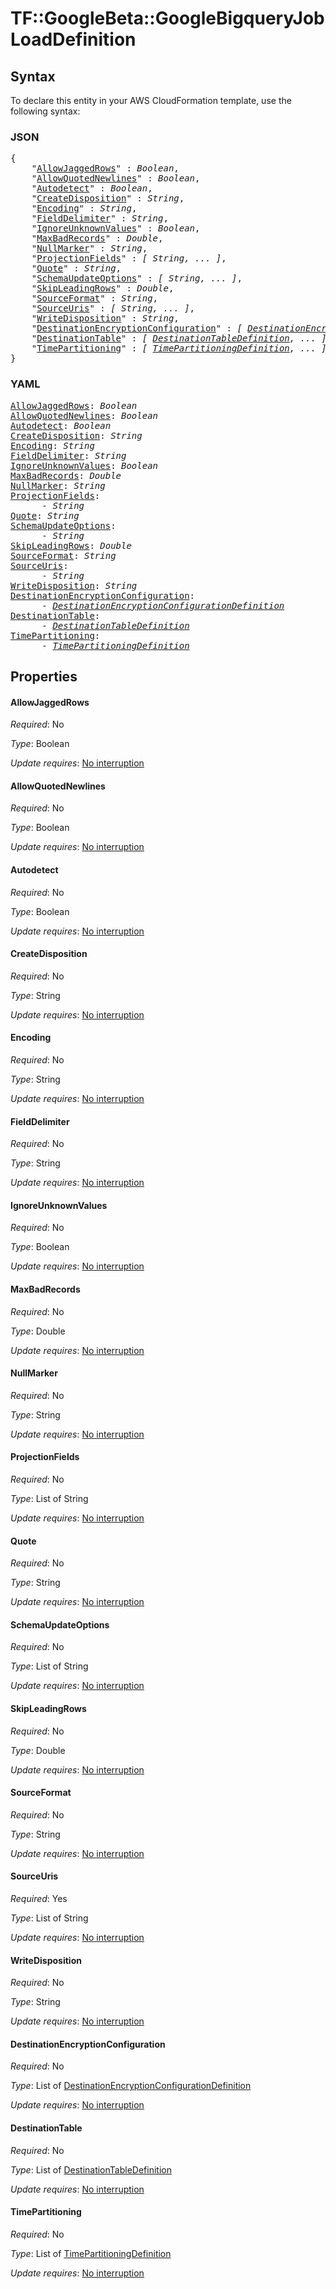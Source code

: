 # TF::GoogleBeta::GoogleBigqueryJob LoadDefinition

## Syntax

To declare this entity in your AWS CloudFormation template, use the following syntax:

### JSON

<pre>
{
    "<a href="#allowjaggedrows" title="AllowJaggedRows">AllowJaggedRows</a>" : <i>Boolean</i>,
    "<a href="#allowquotednewlines" title="AllowQuotedNewlines">AllowQuotedNewlines</a>" : <i>Boolean</i>,
    "<a href="#autodetect" title="Autodetect">Autodetect</a>" : <i>Boolean</i>,
    "<a href="#createdisposition" title="CreateDisposition">CreateDisposition</a>" : <i>String</i>,
    "<a href="#encoding" title="Encoding">Encoding</a>" : <i>String</i>,
    "<a href="#fielddelimiter" title="FieldDelimiter">FieldDelimiter</a>" : <i>String</i>,
    "<a href="#ignoreunknownvalues" title="IgnoreUnknownValues">IgnoreUnknownValues</a>" : <i>Boolean</i>,
    "<a href="#maxbadrecords" title="MaxBadRecords">MaxBadRecords</a>" : <i>Double</i>,
    "<a href="#nullmarker" title="NullMarker">NullMarker</a>" : <i>String</i>,
    "<a href="#projectionfields" title="ProjectionFields">ProjectionFields</a>" : <i>[ String, ... ]</i>,
    "<a href="#quote" title="Quote">Quote</a>" : <i>String</i>,
    "<a href="#schemaupdateoptions" title="SchemaUpdateOptions">SchemaUpdateOptions</a>" : <i>[ String, ... ]</i>,
    "<a href="#skipleadingrows" title="SkipLeadingRows">SkipLeadingRows</a>" : <i>Double</i>,
    "<a href="#sourceformat" title="SourceFormat">SourceFormat</a>" : <i>String</i>,
    "<a href="#sourceuris" title="SourceUris">SourceUris</a>" : <i>[ String, ... ]</i>,
    "<a href="#writedisposition" title="WriteDisposition">WriteDisposition</a>" : <i>String</i>,
    "<a href="#destinationencryptionconfiguration" title="DestinationEncryptionConfiguration">DestinationEncryptionConfiguration</a>" : <i>[ <a href="destinationencryptionconfigurationdefinition.md">DestinationEncryptionConfigurationDefinition</a>, ... ]</i>,
    "<a href="#destinationtable" title="DestinationTable">DestinationTable</a>" : <i>[ <a href="destinationtabledefinition.md">DestinationTableDefinition</a>, ... ]</i>,
    "<a href="#timepartitioning" title="TimePartitioning">TimePartitioning</a>" : <i>[ <a href="timepartitioningdefinition.md">TimePartitioningDefinition</a>, ... ]</i>
}
</pre>

### YAML

<pre>
<a href="#allowjaggedrows" title="AllowJaggedRows">AllowJaggedRows</a>: <i>Boolean</i>
<a href="#allowquotednewlines" title="AllowQuotedNewlines">AllowQuotedNewlines</a>: <i>Boolean</i>
<a href="#autodetect" title="Autodetect">Autodetect</a>: <i>Boolean</i>
<a href="#createdisposition" title="CreateDisposition">CreateDisposition</a>: <i>String</i>
<a href="#encoding" title="Encoding">Encoding</a>: <i>String</i>
<a href="#fielddelimiter" title="FieldDelimiter">FieldDelimiter</a>: <i>String</i>
<a href="#ignoreunknownvalues" title="IgnoreUnknownValues">IgnoreUnknownValues</a>: <i>Boolean</i>
<a href="#maxbadrecords" title="MaxBadRecords">MaxBadRecords</a>: <i>Double</i>
<a href="#nullmarker" title="NullMarker">NullMarker</a>: <i>String</i>
<a href="#projectionfields" title="ProjectionFields">ProjectionFields</a>: <i>
      - String</i>
<a href="#quote" title="Quote">Quote</a>: <i>String</i>
<a href="#schemaupdateoptions" title="SchemaUpdateOptions">SchemaUpdateOptions</a>: <i>
      - String</i>
<a href="#skipleadingrows" title="SkipLeadingRows">SkipLeadingRows</a>: <i>Double</i>
<a href="#sourceformat" title="SourceFormat">SourceFormat</a>: <i>String</i>
<a href="#sourceuris" title="SourceUris">SourceUris</a>: <i>
      - String</i>
<a href="#writedisposition" title="WriteDisposition">WriteDisposition</a>: <i>String</i>
<a href="#destinationencryptionconfiguration" title="DestinationEncryptionConfiguration">DestinationEncryptionConfiguration</a>: <i>
      - <a href="destinationencryptionconfigurationdefinition.md">DestinationEncryptionConfigurationDefinition</a></i>
<a href="#destinationtable" title="DestinationTable">DestinationTable</a>: <i>
      - <a href="destinationtabledefinition.md">DestinationTableDefinition</a></i>
<a href="#timepartitioning" title="TimePartitioning">TimePartitioning</a>: <i>
      - <a href="timepartitioningdefinition.md">TimePartitioningDefinition</a></i>
</pre>

## Properties

#### AllowJaggedRows

_Required_: No

_Type_: Boolean

_Update requires_: [No interruption](https://docs.aws.amazon.com/AWSCloudFormation/latest/UserGuide/using-cfn-updating-stacks-update-behaviors.html#update-no-interrupt)

#### AllowQuotedNewlines

_Required_: No

_Type_: Boolean

_Update requires_: [No interruption](https://docs.aws.amazon.com/AWSCloudFormation/latest/UserGuide/using-cfn-updating-stacks-update-behaviors.html#update-no-interrupt)

#### Autodetect

_Required_: No

_Type_: Boolean

_Update requires_: [No interruption](https://docs.aws.amazon.com/AWSCloudFormation/latest/UserGuide/using-cfn-updating-stacks-update-behaviors.html#update-no-interrupt)

#### CreateDisposition

_Required_: No

_Type_: String

_Update requires_: [No interruption](https://docs.aws.amazon.com/AWSCloudFormation/latest/UserGuide/using-cfn-updating-stacks-update-behaviors.html#update-no-interrupt)

#### Encoding

_Required_: No

_Type_: String

_Update requires_: [No interruption](https://docs.aws.amazon.com/AWSCloudFormation/latest/UserGuide/using-cfn-updating-stacks-update-behaviors.html#update-no-interrupt)

#### FieldDelimiter

_Required_: No

_Type_: String

_Update requires_: [No interruption](https://docs.aws.amazon.com/AWSCloudFormation/latest/UserGuide/using-cfn-updating-stacks-update-behaviors.html#update-no-interrupt)

#### IgnoreUnknownValues

_Required_: No

_Type_: Boolean

_Update requires_: [No interruption](https://docs.aws.amazon.com/AWSCloudFormation/latest/UserGuide/using-cfn-updating-stacks-update-behaviors.html#update-no-interrupt)

#### MaxBadRecords

_Required_: No

_Type_: Double

_Update requires_: [No interruption](https://docs.aws.amazon.com/AWSCloudFormation/latest/UserGuide/using-cfn-updating-stacks-update-behaviors.html#update-no-interrupt)

#### NullMarker

_Required_: No

_Type_: String

_Update requires_: [No interruption](https://docs.aws.amazon.com/AWSCloudFormation/latest/UserGuide/using-cfn-updating-stacks-update-behaviors.html#update-no-interrupt)

#### ProjectionFields

_Required_: No

_Type_: List of String

_Update requires_: [No interruption](https://docs.aws.amazon.com/AWSCloudFormation/latest/UserGuide/using-cfn-updating-stacks-update-behaviors.html#update-no-interrupt)

#### Quote

_Required_: No

_Type_: String

_Update requires_: [No interruption](https://docs.aws.amazon.com/AWSCloudFormation/latest/UserGuide/using-cfn-updating-stacks-update-behaviors.html#update-no-interrupt)

#### SchemaUpdateOptions

_Required_: No

_Type_: List of String

_Update requires_: [No interruption](https://docs.aws.amazon.com/AWSCloudFormation/latest/UserGuide/using-cfn-updating-stacks-update-behaviors.html#update-no-interrupt)

#### SkipLeadingRows

_Required_: No

_Type_: Double

_Update requires_: [No interruption](https://docs.aws.amazon.com/AWSCloudFormation/latest/UserGuide/using-cfn-updating-stacks-update-behaviors.html#update-no-interrupt)

#### SourceFormat

_Required_: No

_Type_: String

_Update requires_: [No interruption](https://docs.aws.amazon.com/AWSCloudFormation/latest/UserGuide/using-cfn-updating-stacks-update-behaviors.html#update-no-interrupt)

#### SourceUris

_Required_: Yes

_Type_: List of String

_Update requires_: [No interruption](https://docs.aws.amazon.com/AWSCloudFormation/latest/UserGuide/using-cfn-updating-stacks-update-behaviors.html#update-no-interrupt)

#### WriteDisposition

_Required_: No

_Type_: String

_Update requires_: [No interruption](https://docs.aws.amazon.com/AWSCloudFormation/latest/UserGuide/using-cfn-updating-stacks-update-behaviors.html#update-no-interrupt)

#### DestinationEncryptionConfiguration

_Required_: No

_Type_: List of <a href="destinationencryptionconfigurationdefinition.md">DestinationEncryptionConfigurationDefinition</a>

_Update requires_: [No interruption](https://docs.aws.amazon.com/AWSCloudFormation/latest/UserGuide/using-cfn-updating-stacks-update-behaviors.html#update-no-interrupt)

#### DestinationTable

_Required_: No

_Type_: List of <a href="destinationtabledefinition.md">DestinationTableDefinition</a>

_Update requires_: [No interruption](https://docs.aws.amazon.com/AWSCloudFormation/latest/UserGuide/using-cfn-updating-stacks-update-behaviors.html#update-no-interrupt)

#### TimePartitioning

_Required_: No

_Type_: List of <a href="timepartitioningdefinition.md">TimePartitioningDefinition</a>

_Update requires_: [No interruption](https://docs.aws.amazon.com/AWSCloudFormation/latest/UserGuide/using-cfn-updating-stacks-update-behaviors.html#update-no-interrupt)

